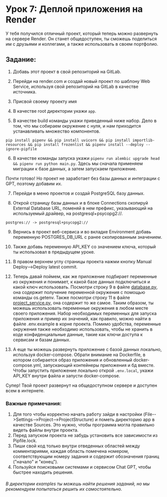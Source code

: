 # Урок 7: Деплой приложения на Render

У тебя получился отличный проект, который теперь можно развернуть на сервере Render. Он станет общедоступен, ты сможешь 
поделиться им с друзьями и коллегами, а также использовать в своем портфолио.

## Задание:

1.  Добавь этот проект в свой репозиторий на GitLab.

2. Перейди на render.com и создай новый проект по шаблону Web Service, 
используя свой репозиторий на GitLab в качестве источника.

3. Присвой своему проекту имя

4. В качестве root директории укажи `app`.


5. В качестве build команды укажи приведенный ниже набор.
Дело в том, что мы собираем окружение с нуля, и нам приходится устанавливать множество компонентов.
```
pip install pipenv && pip install uvicorn && pip install importlib-resources && pip install frozenlist && pipenv install --deploy --ignore-pipfile
```

6. В качестве команды запуска укажи `pipenv run alembic upgrade head && pipenv run python main.py`.
Здесь мы сначала применяем миграции к базе данных, а затем запускаем приложение.

Почти готово! Но проект не заработает без базы данных и интеграции с GPT, поэтому добавим их.

7. Перейди в меню проектов и создай PostgreSQL базу данных.

8. Открой страницу базы данных и в блоке Connections скопируй External Database URL, поменяй в нем префикс, 
указывающий на используемый драйвер, на postgresql+psycopg2://.
```
postgres:// -> postgresql+psycopg2://
```
9. Вернись в проект веб-сервиса и во вкладке Environment добавь переменную POSTGRES_DB_URL с ранее скопированным значением.

10. Также добавь переменную API_KEY со значением ключа, который ты использовал в предыдущем уроке.

11. В правом верхнем углу страницы проекта нажми кнопку Manual Deploy-->Deploy latest commit.

12. Теперь давай поймем, как же приложение подбирает переменные из окружения и понимает, к какой базе данных подключиться
и какой ключ использовать. Посмотри строку 9 в файле [database.py](app/database.py), она содержит получение переменной
окружения с помощью команды os.getenv. Также посмотри строку 11 в файле [project_service.py](app/services/project_service.py), 
она содержит то же самое. Таким образом, ты можешь использовать переменные окружения в любом месте своего приложения.
Набор необходимых переменных для запуска приложения и пример их значений, как правило, можно найти
в файле .env.example в корне проекта. Помимо удобства, переменные окружения также необходимо использовать,
чтобы не хранить в коде конфиденциальные данные, такие как ключи доступа к сервисам и базам данных.

13. А еще ты можешь развернуть приложение с базой данных локально, используя docker-compose. Обрати внимание на Dockerfile,
в котором собирается образ приложения и обновленный docker-compose.yml, запускающий контейнеры приложения и бд вместе.
Чтобы запустить приложение локально открой `.env.local`, укажи API_KEY внутри файла и запусти docker-compose.

Супер! Твой проект развернут на общедоступном сервере и доступен всем в интернете. 

### Важные примечания:

1. Для того чтобы корректно начать работу зайди в настройки 
(File-->Settings-->Project-->ProjectStructure) и пометь директорию app в качестве Sources. 
Это нужно, чтобы программа могла правильно видеть файлы внутри проекта.
2. Перед запуском проекта не забудь установить все зависимости из Pipfile.lock.
3. Пиши свой код только внутри отведенных областей между комментариями, 
каждая область помечена номером, соответствующим номеру задания и содержит обозначения границ ("начало" и "конец").
4. Пользуйся поисковыми системами и сервисом Chat GPT, чтобы быстрее находить решения.


###### В директории examples ты можешь найти решения заданий, но мы рекомендуем попытаться решить их самостоятельно.